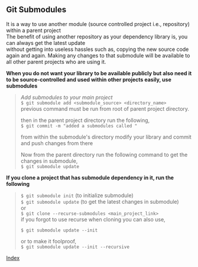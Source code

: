 ## Git Submodules

It is a way to use another module (source controlled project i.e., repository) within a parent project  
The benefit of using another repository as your dependency library is, you can always get the latest update  
without getting into useless hassles such as, copying the new source code again and again. 
Making any changes to that submodule will be available to all other parent projects who are using it.

**When you do not want your library to be available publicly but also need it to be source-controlled and used within 
other projects easily, use submodules**

>_Add submodules to your main project_  
> `$ git submodule add <submodule_source> <directory_name>`      
> previous command must be run from root of parent project directory.  
>
> then in the parent project directory run the following,  
> `$ git commit -m "added a submodules called "`
> 
> from within the submodule's directory modify your library and commit and push changes from there  
>
> Now from the parent directory run the following command to get the changes in submodule,  
> `$ git submodule update`  
> 

**If you clone a project that has submodule dependency in it, run the following**
> `$ git submodule init` (to initialize submodule)  
> `$ git submodule update` (to get the latest changes in submodule)  
> or  
> `$ git clone --recurse-submodules <main_project_link>`  
> if you forgot to use recurse when cloning you can also use,    
> 
> `$ git submodule update --init`  
> 
> or to make it foolproof,  
> `$ git submodule update --init --recursive`  






[Index][index]

[index]: ../index.md